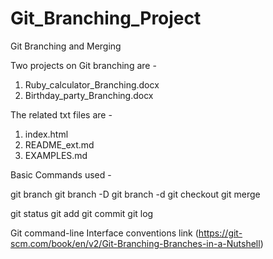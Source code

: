 # Git_Branching_Project
Git Branching and Merging

Two projects on Git branching are -

1) Ruby_calculator_Branching.docx
2) Birthday_party_Branching.docx

The related txt files are -

1) index.html
2) README_ext.md
3) EXAMPLES.md

Basic Commands used -

git branch
git branch -D <branchname>
git branch -d <branchname>
git checkout <branchname>
git merge

git status
git add
git commit
git log


Git command-line Interface conventions link (https://git-scm.com/book/en/v2/Git-Branching-Branches-in-a-Nutshell)
